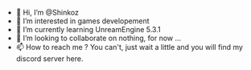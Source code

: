 - 👋 Hi, I’m @Shinkoz
- 👀 I’m interested in games developement
- 🌱 I’m currently learning UnreamEngine 5.3.1
- 💞️ I’m looking to collaborate on nothing, for now ...
- 📫 How to reach me ? You can't, just wait a little and you will find my discord server here.

<!---
Shinkoz/Shinkoz is a ✨ special ✨ repository because its `README.md` (this file) appears on your GitHub profile.
You can click the Preview link to take a look at your changes.
--->
